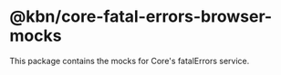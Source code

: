 # @kbn/core-fatal-errors-browser-mocks

This package contains the mocks for Core's fatalErrors service.
